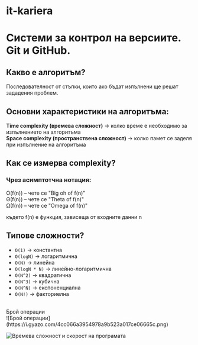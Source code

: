 # it-kariera

# Системи за контрол на версиите. Git и GitHub.

## Какво е алгоритъм?
Последователност от стъпки, които ако бъдат изпълнени ще решат зададения проблем.

## Основни характеристики на алгоритъма:
**Time complexity (времева сложност)** -> колко време е необходимо за изпълнението на алгоритъма <br/>
**Space complexity (пространствена сложност)** -> колко памет се заделя при изпълнение на алгоритъма <br/>

## Как се измерва complexity?
### Чрез асимптотчна нотация:
O(f(n)) –  чете се "Big oh of f(n)" <br/>
Θ(f(n)) – чете се "Theta of f(n)" <br/>
Ω(f(n)) – чете се "Omega of f(n)" <br/>

където f(n) е функция, зависеща от входните данни n <br/>

## Типове сложности?
- `O(1)` -> константна
- `O(logN)` -> логаритмична
- `O(N)` -> линейна
- `O(logN * N)` -> линейно-логаритмична
- `O(N^2)` -> квадратична
- `O(N^3)` -> кубична
- `O(N^N)` -> eкспоненциална
- `O(N!)` -> факториелна
<br/>
Брой операции <br/>
![Брой операции](https://i.gyazo.com/4cc066a3954978a9b523a017ce06665c.png) <br/>

![Времева сложност и скорост на програмата](https://i.gyazo.com/d662c3136be07f046d2fc76f96a6df07.png)
